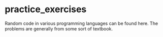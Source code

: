 # practice_exercises
Random code in various programming languages can be found here. The problems are generally from some sort of textbook.

